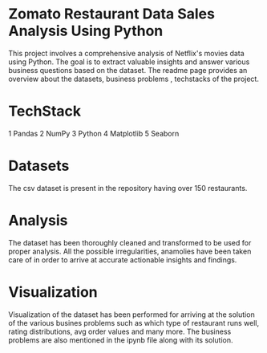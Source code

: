 # Zomato Restaurant Data Sales Analysis Using Python
This project involves a comprehensive analysis of Netflix's movies data using Python. The goal is to extract valuable insights and answer various business questions based on the dataset. The readme page provides an overview about the datasets, business problems , techstacks of the project.

# TechStack
1 Pandas 
2 NumPy 
3 Python 
4 Matplotlib 
5 Seaborn

# Datasets
The csv dataset is present in the repository having over 150 restaurants.
# Analysis
The dataset has been thoroughly cleaned and transformed to be used for proper analysis. All the possible irregularities, anamolies have been taken care of in order to arrive at accurate actionable insights and findings.

# Visualization
Visualization of the dataset has been performed for arriving at the solution of the various busines problems such as which type of restaurant runs well, rating distributions, avg order values and many more. The business problems are also mentioned in the ipynb file along with its solution.
